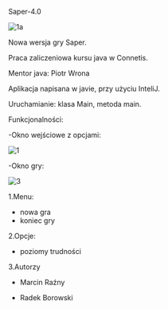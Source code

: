 Saper-4.0

![1a](https://user-images.githubusercontent.com/60845511/82160488-08e58f80-9896-11ea-86ea-f6775f370133.png)

Nowa wersja gry Saper.

Praca zaliczeniowa kursu java w Connetis. 

Mentor java: Piotr Wrona

Aplikacja napisana w javie, przy użyciu InteliJ.

Uruchamianie: klasa Main, metoda main.

Funkcjonalności:

-Okno wejściowe z opcjami:

![1](https://user-images.githubusercontent.com/60845511/82160712-8c53b080-9897-11ea-8ef3-859f9927a807.png)

-Okno gry:

![3](https://user-images.githubusercontent.com/60845511/82160826-43e8c280-9898-11ea-8719-6baf777029f2.png)

1.Menu:
- nowa gra
- koniec gry

2.Opcje:

- poziomy trudności

3.Autorzy

- Marcin Raźny

- Radek Borowski
